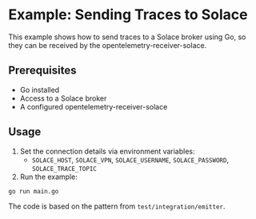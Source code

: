 # Example: Sending Traces to Solace

This example shows how to send traces to a Solace broker using Go, so they can be received by the opentelemetry-receiver-solace.

## Prerequisites
- Go installed
- Access to a Solace broker
- A configured opentelemetry-receiver-solace

## Usage

1. Set the connection details via environment variables:
   - `SOLACE_HOST`, `SOLACE_VPN`, `SOLACE_USERNAME`, `SOLACE_PASSWORD`, `SOLACE_TRACE_TOPIC`
2. Run the example:

```bash
go run main.go
```

The code is based on the pattern from `test/integration/emitter`. 